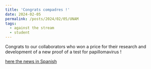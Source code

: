 ```yaml
---
title: 'Congrats compadres !'
date: 2024-02-05
permalink: /posts/2024/02/05/UNAM
tags:
  - against the stream
  - student
---
```


Congrats to our collaborators who won a price for their research and development of a new proof of a test for papillomavirus !

[here the news in Spanish](https://www.fciencias.unam.mx/noticias/2024/ganadores-concurso-innovacion-biosensor-deteccion-vph)



